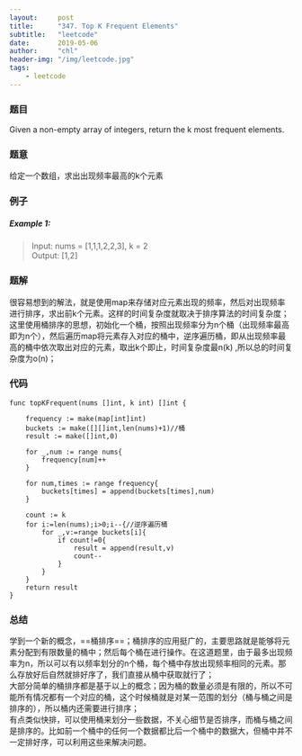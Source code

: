 ```yaml
---
layout:     post
title:      "347. Top K Frequent Elements"
subtitle:   "leetcode"
date:       2019-05-06
author:     "chl"
header-img: "/img/leetcode.jpg"
tags:
    - leetcode
--- 
```


### 题目
Given a non-empty array of integers, return the k most frequent elements.

### 题意
给定一个数组，求出出现频率最高的k个元素

### 例子
##### Example 1:
> Input: nums = [1,1,1,2,2,3], k = 2  
> Output: [1,2]

### 题解
很容易想到的解法，就是使用map来存储对应元素出现的频率，然后对出现频率进行排序，求出前k个元素。这样的时间复杂度就取决于排序算法的时间复杂度；  
这里使用桶排序的思想，初始化一个桶，按照出现频率分为n个桶（出现频率最高即为n个），然后遍历map将元素存入对应的桶中，逆序遍历桶，即从出现频率最高的桶中依次取出对应的元素，取出k个即止，时间复杂度最n(k) ,所以总的时间复杂度为o(n)；
### 代码

```
func topKFrequent(nums []int, k int) []int {

    frequency := make(map[int]int)
    buckets := make([][]int,len(nums)+1)//桶
    result := make([]int,0)
    
    for _,num := range nums{
        frequency[num]++
    }
    
    for num,times := range frequency{
        buckets[times] = append(buckets[times],num)
    }
    
    count := k
    for i:=len(nums);i>0;i--{//逆序遍历桶
        for _,v:=range buckets[i]{
            if count!=0{
                result = append(result,v)
                count--
            }
        }    
    }
    return result
}
```
### 总结
学到一个新的概念，==桶排序==；桶排序的应用挺广的，主要思路就是能够将元素分配到有限数量的桶中；然后每个桶在进行操作。在这道题里，由于最多出现频率为n，所以可以有以频率划分的n个桶，每个桶中存放出现频率相同的元素。那么存放好后自然就排好序了，我们直接从桶中获取就行了；  
大部分简单的桶排序都是基于以上的概念；因为桶的数量必须是有限的，所以不可能所有情况都有一个对应的桶，这个时候桶就是对某一范围的划分（桶与桶之间是排序的），所以桶内还需要进行排序；  
有点类似快排，可以使用桶来划分一些数据，不关心细节是否排序，而桶与桶之间是排序的。比如前一个桶中的任何一个数据都比后一个桶中的数据大，但桶中并不一定排好序，可以利用这些来解决问题。